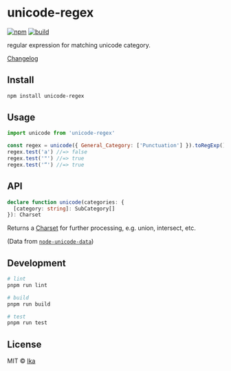 # unicode-regex

[![npm](https://img.shields.io/npm/v/unicode-regex.svg)](https://www.npmjs.com/package/unicode-regex)
[![build](https://img.shields.io/github/actions/workflow/status/ikatyang/unicode-regex/test.yml)](https://github.com/ikatyang/unicode-regex/actions?query=branch%3Amain)

regular expression for matching unicode category.

[Changelog](https://github.com/ikatyang/unicode-regex/blob/main/CHANGELOG.md)

## Install

```sh
npm install unicode-regex
```

## Usage

```js
import unicode from 'unicode-regex'

const regex = unicode({ General_Category: ['Punctuation'] }).toRegExp()
regex.test('a') //=> false
regex.test('"') //=> true
regex.test('“') //=> true
```

## API

```ts
declare function unicode(categories: {
  [category: string]: SubCategory[]
}): Charset
```

Returns a [Charset](https://github.com/ikatyang/regexp-util#charset) for further processing, e.g. union, intersect, etc.

(Data from [`node-unicode-data`](https://github.com/mathiasbynens/node-unicode-data))

## Development

```sh
# lint
pnpm run lint

# build
pnpm run build

# test
pnpm run test
```

## License

MIT © [Ika](https://github.com/ikatyang)
